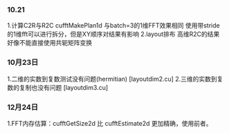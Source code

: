 ### 10.21
1.计算C2R与R2C
cufftMakePlan1d 与batch=3的1维FFT效果相同
使用带stride的1维fft可以进行拆分，但是XY顺序对结果有影响
2.layout排布
高维R2C的结果好像不能直接使用共轭矩阵变换

### 10月23日
1.二维的实数到复数测试没有问题(hermitian) [layoutdim2.cu]
2.三维的实数到复数的复制也没有问题 [layoutdim3.cu]


### 12月24日
1.FFT内存估算：cufftGetSize2d 比 cufftEstimate2d 更加精确，使用前者。